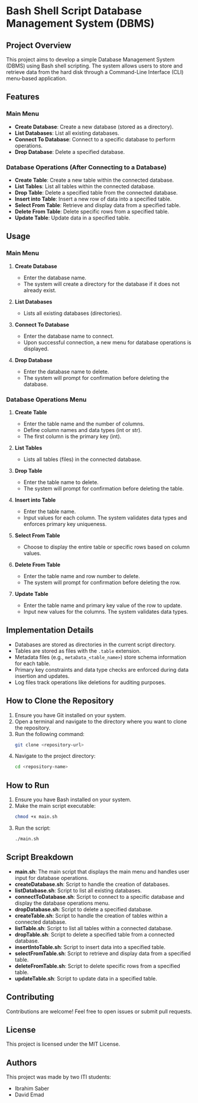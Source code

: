 # Bash Shell Script Database Management System (DBMS)

## Project Overview

This project aims to develop a simple Database Management System (DBMS) using Bash shell scripting. The system allows users to store and retrieve data from the hard disk through a Command-Line Interface (CLI) menu-based application.

## Features

### Main Menu
- **Create Database**: Create a new database (stored as a directory).
- **List Databases**: List all existing databases.
- **Connect To Database**: Connect to a specific database to perform operations.
- **Drop Database**: Delete a specified database.

### Database Operations (After Connecting to a Database)
- **Create Table**: Create a new table within the connected database.
- **List Tables**: List all tables within the connected database.
- **Drop Table**: Delete a specified table from the connected database.
- **Insert into Table**: Insert a new row of data into a specified table.
- **Select From Table**: Retrieve and display data from a specified table.
- **Delete From Table**: Delete specific rows from a specified table.
- **Update Table**: Update data in a specified table.

## Usage

### Main Menu

1. **Create Database**
   - Enter the database name.
   - The system will create a directory for the database if it does not already exist.

2. **List Databases**
   - Lists all existing databases (directories).

3. **Connect To Database**
   - Enter the database name to connect.
   - Upon successful connection, a new menu for database operations is displayed.

4. **Drop Database**
   - Enter the database name to delete.
   - The system will prompt for confirmation before deleting the database.

### Database Operations Menu

1. **Create Table**
   - Enter the table name and the number of columns.
   - Define column names and data types (int or str).
   - The first column is the primary key (int).

2. **List Tables**
   - Lists all tables (files) in the connected database.

3. **Drop Table**
   - Enter the table name to delete.
   - The system will prompt for confirmation before deleting the table.

4. **Insert into Table**
   - Enter the table name.
   - Input values for each column. The system validates data types and enforces primary key uniqueness.

5. **Select From Table**
   - Choose to display the entire table or specific rows based on column values.

6. **Delete From Table**
   - Enter the table name and row number to delete.
   - The system will prompt for confirmation before deleting the row.

7. **Update Table**
   - Enter the table name and primary key value of the row to update.
   - Input new values for the columns. The system validates data types.

## Implementation Details

- Databases are stored as directories in the current script directory.
- Tables are stored as files with the `.table` extension.
- Metadata files (e.g., `metaData_<table_name>`) store schema information for each table.
- Primary key constraints and data type checks are enforced during data insertion and updates.
- Log files track operations like deletions for auditing purposes.

## How to Clone the Repository

1. Ensure you have Git installed on your system.
2. Open a terminal and navigate to the directory where you want to clone the repository.
3. Run the following command:
   ```bash
   git clone <repository-url>
   ```
4. Navigate to the project directory:
   ```bash
   cd <repository-name>
   ```

## How to Run

1. Ensure you have Bash installed on your system.
2. Make the main script executable:
   ```bash
   chmod +x main.sh
   ```
3. Run the script:
   ```bash
   ./main.sh
   ```

## Script Breakdown

- **main.sh**: The main script that displays the main menu and handles user input for database operations.
- **createDatabase.sh**: Script to handle the creation of databases.
- **listDatabase.sh**: Script to list all existing databases.
- **connectToDatabase.sh**: Script to connect to a specific database and display the database operations menu.
- **dropDatabase.sh**: Script to delete a specified database.
- **createTable.sh**: Script to handle the creation of tables within a connected database.
- **listTable.sh**: Script to list all tables within a connected database.
- **dropTable.sh**: Script to delete a specified table from a connected database.
- **insertIntoTable.sh**: Script to insert data into a specified table.
- **selectFromTable.sh**: Script to retrieve and display data from a specified table.
- **deleteFromTable.sh**: Script to delete specific rows from a specified table.
- **updateTable.sh**: Script to update data in a specified table.

## Contributing

Contributions are welcome! Feel free to open issues or submit pull requests.

## License

This project is licensed under the MIT License.

## Authors

This project was made by two ITI students:
- Ibrahim Saber
- David Emad
